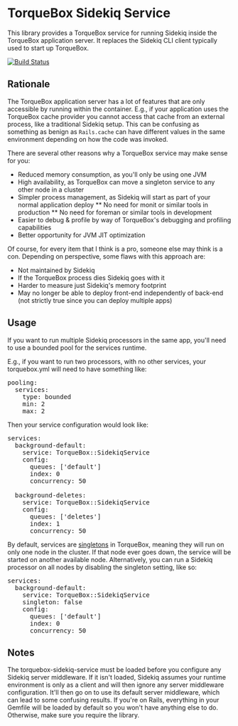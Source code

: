 TorqueBox Sidekiq Service
=========================

This library provides a TorqueBox service for running Sidekiq inside the TorqueBox application server.  It replaces the
Sidekiq CLI client typically used to start up TorqueBox.

[![Build Status](https://secure.travis-ci.org/mogotest/torquebox-sidekiq-service.png)](http://travis-ci.org/mogotest/torquebox-sidekiq-service)

Rationale
---------

The TorqueBox application server has a lot of features that are only accessible by running within the container.  E.g.,
if your application uses the TorqueBox cache provider you cannot access that cache from an external process, like a
traditional Sidekiq setup.  This can be confusing as something as benign as `Rails.cache` can have different values in
the same environment depending on how the code was invoked.

There are several other reasons why a TorqueBox service may make sense for you:

* Reduced memory consumption, as you'll only be using one JVM
* High availability, as TorqueBox can move a singleton service to any other node in a cluster
* Simpler process management, as Sidekiq will start as part of your normal application deploy
** No need for monit or similar tools in production
** No need for foreman or similar tools in development
* Easier to debug & profile by way of TorqueBox's debugging and profiling capabilities
* Better opportunity for JVM JIT optimization

Of course, for every item that I think is a pro, someone else may think is a con.  Depending on perspective, some flaws
with this approach are:

* Not maintained by Sidekiq
* If the TorqueBox process dies Sidekiq goes with it
* Harder to measure just Sidekiq's memory footprint
* May no longer be able to deploy front-end independently of back-end (not strictly true since you can deploy multiple apps)


Usage
-----

If you want to run multiple Sidekiq processors in the same app, you'll need to use a bounded pool for the services runtime.

E.g., if you want to run two processors, with no other services, your torquebox.yml will need to have something like:

<pre>
pooling:
  services:
    type: bounded
    min: 2
    max: 2
</pre>

Then your service configuration would look like:

<pre>
services:
  background-default:
    service: TorqueBox::SidekiqService
    config:
      queues: ['default']
      index: 0
      concurrency: 50

  background-deletes:
    service: TorqueBox::SidekiqService
    config:
      queues: ['deletes']
      index: 1
      concurrency: 50
</pre>

By default, services are [singletons](http://torquebox.org/documentation/2.3.0/services.html#ha-singleton-services) in
TorqueBox, meaning they will run on only one node in the cluster.  If that node ever goes down, the service will be
started on another available node.  Alternatively, you can run a Sidekiq processor on all nodes by disabling the
singleton setting, like so:

<pre>
services:
  background-default:
    service: TorqueBox::SidekiqService
    singleton: false
    config:
      queues: ['default']
      index: 0
      concurrency: 50
</pre>


Notes
-----

The torquebox-sidekiq-service must be loaded before you configure any Sidekiq server middleware.  If it isn't loaded,
Sidekiq assumes your runtime environment is only as a client and will then ignore any server middleware configuration.
It'll then go on to use its default server middleware, which can lead to some confusing results.  If you're on Rails,
everything in your Gemfile will be loaded by default so you won't have anything else to do.  Otherwise, make sure you
require the library.
